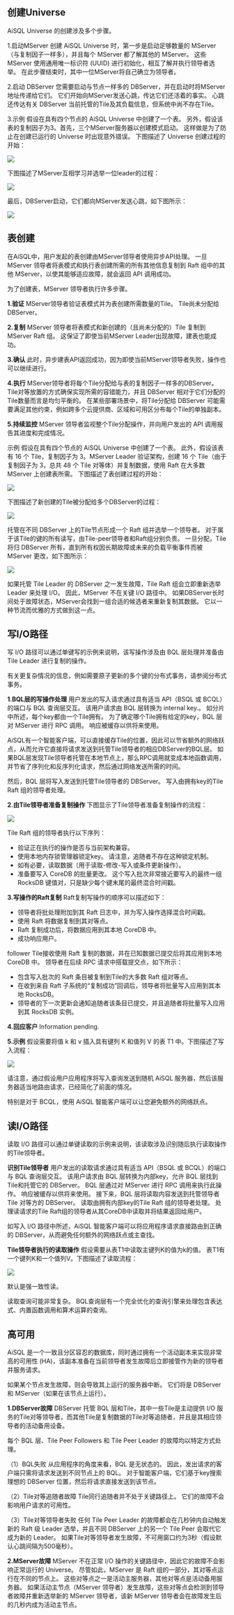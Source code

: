 ## **创建Universe**

AiSQL Universe 的创建涉及多个步骤。

1.启动MServer
创建 AiSQL Universe 时，第一步是启动足够数量的 MServer（与复制因子一样多），并且每个 MServer 都了解其他的 MServer。 这些 MServer 使用通用唯一标识符 (UUID) 进行初始化，相互了解并执行领导者选举。 在此步骤结束时，其中一位MServer将自己确立为领导者。

2.启动 DBServer
您需要启动与节点一样多的 DBServer，并在启动时将MServer地址传递给它们。 它们开始向MServer发送心跳，传达它们还活着的事实。 心跳还传达有关 DBServer 当前托管的Tile及其负载信息，但系统中尚不存在Tile。

3.示例
假设在具有四个节点的 AiSQL Universe 中创建了一个表。 另外，假设该表的复制因子为3。首先，三个MServer服务器以创建模式启动。 这样做是为了防止在创建已运行的 Universe 时出现意外错误。 下图描述了 Universe 创建过程的开始：

![](../assets/chapter9/4.png)

下图描述了MServer互相学习并选举一位leader的过程：

![](../assets/chapter9/5.png)

最后，DBServer启动，它们都向MServer发送心跳，如下图所示：

![](../assets/chapter9/6.png)




## **表创建**

在AiSQL中，用户发起的表创建由MServer领导者使用异步API处理。 一旦 MServer 领导者将表模式和执行表创建所需的所有其他信息复制到 Raft 组中的其他 MServer，以使其能够适应故障，就会返回 API 调用成功。

为了创建表，MServer 领导者执行许多步骤。

**1.验证**
MServer领导者验证表模式并为表创建所需数量的Tile。 Tile尚未分配给 DBServer。

**2.复制** 
MServer 领导者将表模式和新创建的（且尚未分配的）Tile 复制到 MServer Raft 组。 这保证了即使当前MServer Leader出现故障，建表也能成功。

**3.确认** 
此时，异步建表API返回成功，因为即使当前MServer领导者失败，操作也可以继续进行。

**4.执行**
MServer领导者将每个Tile分配给与表的复制因子一样多的DBServer。 Tile对等放置的方式确保实现所需的容错能力，并且 DBServer 相对于它们分配的Tile数量而言是均匀平衡的。 在某些部署场景中，将Tile分配给 DBServer 可能需要满足其他约束，例如跨多个云提供商、区域和可用区分布每个Tile的单独副本。

**5.持续监控** 
MServer 领导者监视整个Tile分配操作，并向用户发出的 API 调用报告其进度和完成情况。

示例
假设在具有四个节点的 AiSQL Universe 中创建了一个表。 此外，假设该表有 16 个 Tile，复制因子为 3。MServer Leader 验证架构，创建 16 个 Tile（由于复制因子为 3，总共 48 个 Tile 对等体）并复制数据，使用 Raft 在大多数 MServer 上创建表所需。 下图描述了表创建过程的开始：

![](../assets/chapter9/7.png)

下图描述了新创建的Tile被分配给多个DBServer的过程：

![](../assets/chapter9/8.png)

托管在不同 DBServer 上的Tile节点形成一个 Raft 组并选举一个领导者。 对于属于该Tile的键的所有读写，由Tile-peer领导者和Raft组分别负责。 一旦分配，Tile将归 DBServer 所有，直到所有权因长期故障或未来的负载平衡事件而被 MServer 更改，如下图所示：

![](../assets/chapter9/9.png)

如果托管 Tile Leader 的 DBServer 之一发生故障，Tile Raft 组会立即重新选举 Leader 来处理 I/O。 因此，MServer 不在关键 I/O 路径中。 如果DBServer长时间处于故障状态，MServer会找到一组合适的候选者来重新复制其数据。 它以一种节流而优雅的方式做到这一点。

 

## **写I/O路径**

写 I/O 路径可以通过单键写的示例来说明，该写操作涉及由 BQL 层处理并准备由 Tile Leader 进行复制的操作。

有关更复杂情况的信息，例如需要原子更新的多个键的分布式事务，请参阅分布式事务。

**1.BQL层的写操作处理**
用户发出的写入请求通过具有适当 API（BSQL 或 BCQL）的端口与 BQL 查询层交互。 该用户请求由 BQL 层转换为 internal key.。 如分片中所述，每个key都由一个Tile拥有。 为了确定哪个Tile拥有给定的key，BQL 层对 MServer 进行 RPC 调用。 响应被缓存以供将来使用。

AiSQL有一个智能客户端，可以直接缓存Tile的位置，因此可以节省额外的网络跃点，从而允许它直接将请求发送到托管Tile领导者的相应DBServer的BQL层。 如果BQL层发现Tile领导者托管在本地节点上，那么RPC调用就变成本地函数调用，并节省了序列化和反序列化请求，然后通过网络发送所需的时间。

然后，BQL 层将写入发送到托管Tile领导者的 DBServer。 写入由拥有key的Tile Raft 组的领导者处理。

**2.由Tile领导者准备复制操作**
下图显示了Tile领导者准备复制操作的流程：

![](../assets/chapter9/10.png)

Tile Raft 组的领导者执行以下序列：

* 验证正在执行的操作是否与当前架构兼容。
* 使用本地内存锁管理器锁定key。 请注意，追随者不存在这种锁定机制。
* 如有必要，读取数据（用于读取-修改-写入或条件更新操作）。
* 准备要写入 CoreDB 的批量更改。 这个写入批次非常接近要写入的最终一组 RocksDB 键值对，只是缺少每个键末尾的最终混合时间戳。

**3.写操作的Raft复制**
Raft复制写操作的顺序可以描述如下：

* 领导者将批处理附加到其 Raft 日志中，并为写入操作选择混合时间戳。
* 使用 Raft 将数据复制到其对等点。
* Raft 复制成功后，将数据应用到其本地 CoreDB 中。
* 成功响应用户。

follower Tile接收使用 Raft 复制的数据，并在已知数据已提交后将其应用到本地 CoreDB 中。 领导者在后续 RPC 请求中搭载提交点，如下所示：

* 包含写入批次的 Raft 条目被复制到Tile的大多数 Raft 组对等点。
* 在收到来自 Raft 子系统的“复制成功”回调后，领导者将批量写入应用到其本地 RocksDB。
* 领导者的下一次更新会通知追随者该条目已提交，并且追随者将批量写入应用到其 RocksDB 实例。

**4.回应客户**
Information pending.

**5.示例**
假设需要将值 k 和 v 插入具有键列 K 和值列 V 的表 T1 中。下图描述了写入流程：

![](../assets/chapter9/11.png)

请注意，通过假设用户应用程序将写入查询发送到随机 AiSQL 服务器，然后该服务器适当地路由请求，已经简化了前面的情况。

特别是对于 BCQL，使用 AiSQL 智能客户端可以让您避免额外的网络跃点。

 

## **读I/O路径**

读取 I/O 路径可以通过单键读取的示例来说明，该读取涉及识别随后执行读取操作的Tile领导者。

**识别Tile领导者**
用户发出的读取请求通过具有适当 API（BSQL 或 BCQL）的端口与 BQL 查询层交互。 该用户请求由 BQL 层转换为内部key，允许 BQL 层找到Tile和托管它的 DBServer。 BQL 层通过对 MServer 进行 RPC 调用来执行此操作。 响应被缓存以供将来使用。 接下来，BQL 层将读取内容发送到托管领导者 Tile 对等方的 DBServer。 读取由拥有内部key的Tile Raft 组的领导者处理。 处理读请求的Tile Raft组的领导者从其CoreDB中读取并将结果返回给用户。

如写入 I/O 路径中所述，AiSQL 智能客户端可以将应用程序请求直接路由到正确的 DBServer，从而避免任何额外的网络跃点或主查找。

**Tile领导者执行的读取操作**
假设需要从表T1中读取主键列K的值为k的值。 表T1有一个键列K和一个值列V。下图描述了读取流程：

![](../assets/chapter9/12.png)

默认是强一致性读。

读取查询可能非常复杂。 BQL查询层有一个完全优化的查询引擎来处理包含表达式、内置函数调用和算术运算的查询。

 


## **高可用**

AiSQL 是一个一致且分区容忍的数据库，同时通过拥有一个活动副本来实现非常高的可用性 (HA)，该副本准备在当前领导者发生故障后立即接管作为新的领导者并服务请求。

如果某个节点发生故障，则会导致其上运行的服务器中断。 它们将是 DBServer 和 MServer（如果在该节点上运行）。

**1.DBServer故障**
DBServer 托管 BQL 层和Tile，其中一些Tile是主动提供 I/O 服务的Tile对等领导者，而其他Tile是复制数据的Tile对等追随者，并且是其相应领导者的活动备用设备。

每个 BQL 层、Tile Peer Followers 和 Tile Peer Leader 的故障均以特定方式处理。

（1）BQL失败
从应用程序的角度来看，BQL 是无状态的。 因此，发出请求的客户端只需将请求发送到不同节点上的 BQL。 对于智能客户端，它们基于key搜索理想的 DBServer 位置，然后将请求直接发送到该节点。

（2）Tile对等追随者故障
Tile同行追随者并不处于关键路径上。 它们的故障不会影响用户请求的可用性。

（3）Tile对等领导者失败
任何 Tile Peer Leader 的故障都会在几秒钟内自动触发新的 Raft 级 Leader 选举，并且不同 DBServer 上的另一个 Tile Peer 会取代它成为新的 Leader。 如果Tile对等领导者发生故障，不可用窗口约为3秒（假设默认心跳间隔为500毫秒）。

**2.MServer故障**
MServer 不在正常 I/O 操作的关键路径中，因此它的故障不会影响正常运行的 Universe。 尽管如此，MServer 是 Raft 组的一部分，其对等点运行在不同的节点上。 这些对等点之一是活动主服务器，其他对等点是活动备用服务器。 如果活动主节点（MServer 领导者）发生故障，这些对等点会检测到领导者故障并重新选举新的 MServer 领导者，该新 MServer 领导者会在故障发生后的几秒内成为活动主节点。
